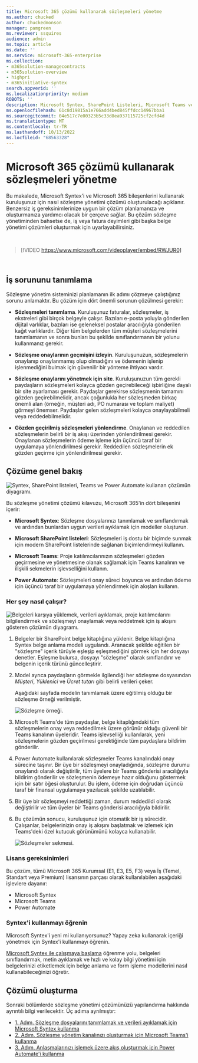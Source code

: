 ```yaml
---
title: Microsoft 365 çözümü kullanarak sözleşmeleri yönetme
ms.author: chucked
author: chuckedmonson
manager: pamgreen
ms.reviewer: ssquires
audience: admin
ms.topic: article
ms.date: ''
ms.service: microsoft-365-enterprise
ms.collection:
- m365solution-managecontracts
- m365solution-overview
- highpri
- m365initiative-syntex
search.appverid: ''
ms.localizationpriority: medium
ROBOTS: ''
description: Microsoft Syntex, SharePoint Listeleri, Microsoft Teams ve Power Automate'in Microsoft 365 çözümünü kullanarak sözleşmeleri yönetmeyi öğrenin.
ms.openlocfilehash: 61c8d19815a1e766add4bed845ffdcc14967bba1
ms.sourcegitcommit: 04e517c7e00323b5c33d8ea937115725cf2cfd4d
ms.translationtype: MT
ms.contentlocale: tr-TR
ms.lasthandoff: 10/13/2022
ms.locfileid: "68563328"
---
```

# <a name="manage-contracts-using-a-microsoft-365-solution"></a>Microsoft 365 çözümü kullanarak sözleşmeleri yönetme

Bu makalede, Microsoft Syntex'i ve Microsoft 365 bileşenlerini kullanarak kuruluşunuz için nasıl sözleşme yönetimi çözümü oluşturulacağı açıklanır. Benzersiz iş gereksinimlerinize uygun bir çözüm planlamanıza ve oluşturmanıza yardımcı olacak bir çerçeve sağlar. Bu çözüm sözleşme yönetiminden bahsetse de, iş veya fatura deyimleri gibi başka belge yönetimi çözümleri oluşturmak için uyarlayabilirsiniz.

</br>

> [!VIDEO https://www.microsoft.com/videoplayer/embed/RWJUR0]

</br>

## <a name="identify-the-business-problem"></a>İş sorununu tanımlama

Sözleşme yönetim sisteminizi planlamanın ilk adımı çözmeye çalıştığınız sorunu anlamaktır. Bu çözüm için dört önemli sorunun çözülmesi gerekir:

- **Sözleşmeleri tanımlama**. Kuruluşunuz faturalar, sözleşmeler, iş ekstreleri gibi birçok belgeyle çalışır.  Bazıları e-posta yoluyla gönderilen dijital varlıklar, bazıları ise geleneksel postalar aracılığıyla gönderilen kağıt varlıklardır. Diğer tüm belgelerden tüm müşteri sözleşmelerini tanımlamanın ve sonra bunları bu şekilde sınıflandırmanın bir yolunu kullanmanız gerekir.

- **Sözleşme onaylarının geçmişini izleyin**. Kuruluşunuzun, sözleşmelerin onaylanıp onaylanmamış olup olmadığını ve ödemenin işlenip işlenmediğini bulmak için güvenilir bir yönteme ihtiyacı vardır. 

- **Sözleşme onaylarını yönetmek için site**. Kuruluşunuzun tüm gerekli paydaşların sözleşmeleri kolayca gözden geçirebileceği işbirliğine dayalı bir site ayarlaması gerekir. Paydaşlar gerekirse sözleşmenin tamamını gözden geçirebilmelidir, ancak çoğunlukla her sözleşmeden birkaç önemli alan (örneğin, müşteri adı, PO numarası ve toplam maliyet) görmeyi önemser. Paydaşlar gelen sözleşmeleri kolayca onaylayabilmeli veya reddedebilmelidir.

- **Gözden geçirilmiş sözleşmeleri yönlendirme**. Onaylanan ve reddedilen sözleşmelerin belirli bir iş akışı üzerinden yönlendirilmesi gerekir. Onaylanan sözleşmelerin ödeme işleme için üçüncü taraf bir uygulamaya yönlendirilmesi gerekir. Reddedilen sözleşmelerin ek gözden geçirme için yönlendirilmesi gerekir.

## <a name="overview-of-the-solution"></a>Çözüme genel bakış

  ![Syntex, SharePoint listeleri, Teams ve Power Automate kullanan çözümün diyagramı.](../media/content-understanding/syntex-solution-manage-contracts-setup-steps.png)

Bu sözleşme yönetimi çözümü kılavuzu, Microsoft 365'in dört bileşenini içerir:

- **Microsoft Syntex**: Sözleşme dosyalarınızı tanımlamak ve sınıflandırmak ve ardından bunlardan uygun verileri ayıklamak için modeller oluşturun.

- **Microsoft SharePoint listeleri**: Sözleşmeleri iş dostu bir biçimde sunmak için modern SharePoint listelerinde sağlanan biçimlendirmeyi kullanın.

- **Microsoft Teams**: Proje katılımcılarınızın sözleşmeleri gözden geçirmesine ve yönetmesine olanak sağlamak için Teams kanalının ve ilişkili sekmelerin işlevselliğini kullanın.

- **Power Automate**: Sözleşmeleri onay süreci boyunca ve ardından ödeme için üçüncü taraf bir uygulamaya yönlendirmek için akışları kullanın.

### <a name="how-it-all-works"></a>Her şey nasıl çalışır?

  ![Belgeleri karşıya yüklemek, verileri ayıklamak, proje katılımcılarını bilgilendirmek ve sözleşmeyi onaylamak veya reddetmek için iş akışını gösteren çözümün diyagramı.](../media/content-understanding/syntex-solution-manage-contracts-overview.png)

1. Belgeler bir SharePoint belge kitaplığına yüklenir. Belge kitaplığına Syntex belge anlama modeli uygulandı. Aranacak şekilde eğitilen bir "sözleşme" içerik türüyle eşleşip eşleşmediğini görmek için her dosyayı denetler. Eşleşme bulursa, dosyayı "sözleşme" olarak sınıflandırır ve belgenin içerik türünü güncelleştirir.

2. Model ayrıca paydaşların görmekle ilgilendiği her sözleşme dosyasından *Müşteri*, *Yüklenici* ve *Ücret tutarı* gibi belirli verileri çeker.

    Aşağıdaki sayfada modelin tanımlamak üzere eğitilmiş olduğu bir sözleşme örneği verilmiştir.

      ![Sözleşme örneği.](../media/content-understanding/contract.png)

3. Microsoft Teams'de tüm paydaşlar, belge kitaplığındaki tüm sözleşmelerin onay veya reddedilmek üzere görünür olduğu güvenli bir Teams kanalının üyeleridir. Teams işlevselliği kullanılarak, yeni sözleşmelerin gözden geçirilmesi gerektiğinde tüm paydaşlara bildirim gönderilir.

4. Power Automate kullanılarak sözleşmeler Teams kanalındaki onay sürecine taşınır. Bir üye bir sözleşmeyi onayladığında, sözleşme durumu onaylandı olarak değiştirilir, tüm üyelere bir Teams gönderisi aracılığıyla bildirim gönderilir ve sözleşmenin ödemeye hazır olduğunu göstermek için bir satır öğesi oluşturulur. Bu işlem, ödeme için doğrudan üçüncü taraf bir finansal uygulamaya yazılacak şekilde uzatılabilir.

5. Bir üye bir sözleşmeyi reddettiği zaman, durum reddedildi olarak değiştirilir ve tüm üyeler bir Teams gönderisi aracılığıyla bildirilir.

6. Bu çözümün sonucu, kuruluşunuz için otomatik bir iş sürecidir. Çalışanlar, belgelerinizin onay iş akışını başlatmak ve izlemek için Teams'deki özel kutucuk görünümünü kolayca kullanabilir. 

     ![Sözleşmeler sekmesi.](../media/content-understanding/tile-view.png)

### <a name="licensing-requirements"></a>Lisans gereksinimleri

Bu çözüm, tümü Microsoft 365 Kurumsal (E1, E3, E5, F3) veya İş (Temel, Standart veya Premium) lisansının parçası olarak kullanılabilen aşağıdaki işlevlere dayanır:

- Microsoft Syntex
- Microsoft Teams
- Power Automate

### <a name="learn-how-to-use-syntex"></a>Syntex'i kullanmayı öğrenin

Microsoft Syntex'i yeni mi kullanıyorsunuz? Yapay zeka kullanarak içeriği yönetmek için Syntex'i kullanmayı öğrenin.

[Microsoft Syntex ile çalışmaya başlama](/training/paths/syntex-get-started) öğrenme yolu, belgeleri sınıflandırmak, metin ayıklamak ve hızlı ve kolay bilgi yönetimi için belgelerinizi etiketlemek için belge anlama ve form işleme modellerini nasıl kullanabileceğinizi öğretir.

## <a name="create-the-solution"></a>Çözümü oluşturma

Sonraki bölümlerde sözleşme yönetimi çözümünüzü yapılandırma hakkında ayrıntılı bilgi verilecektir. Üç adıma ayrılmıştır:

- [1. Adım. Sözleşme dosyalarını tanımlamak ve verileri ayıklamak için Microsoft Syntex kullanma](solution-manage-contracts-step1.md)
- [2. Adım. Sözleşme yönetim kanalınızı oluşturmak için Microsoft Teams'i kullanma](solution-manage-contracts-step2.md)
- [3. Adım. Anlaşmalarınızı işlemek üzere akış oluşturmak için Power Automate'i kullanma](solution-manage-contracts-step3.md)
